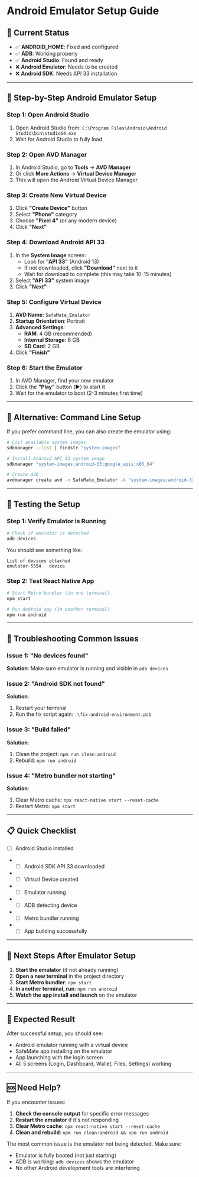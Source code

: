 # Android Emulator Setup Guide

## 🎯 **Current Status**
- ✅ **ANDROID_HOME**: Fixed and configured
- ✅ **ADB**: Working properly
- ✅ **Android Studio**: Found and ready
- ❌ **Android Emulator**: Needs to be created
- ❌ **Android SDK**: Needs API 33 installation

---

## 📱 **Step-by-Step Android Emulator Setup**

### **Step 1: Open Android Studio**
1. Open Android Studio from: `C:\Program Files\Android\Android Studio\bin\studio64.exe`
2. Wait for Android Studio to fully load

### **Step 2: Open AVD Manager**
1. In Android Studio, go to **Tools** → **AVD Manager**
2. Or click **More Actions** → **Virtual Device Manager**
3. This will open the Android Virtual Device Manager

### **Step 3: Create New Virtual Device**
1. Click **"Create Device"** button
2. Select **"Phone"** category
3. Choose **"Pixel 4"** (or any modern device)
4. Click **"Next"**

### **Step 4: Download Android API 33**
1. In the **System Image** screen:
   - Look for **"API 33"** (Android 13)
   - If not downloaded, click **"Download"** next to it
   - Wait for download to complete (this may take 10-15 minutes)
2. Select **"API 33"** system image
3. Click **"Next"**

### **Step 5: Configure Virtual Device**
1. **AVD Name**: `SafeMate_Emulator`
2. **Startup Orientation**: Portrait
3. **Advanced Settings**:
   - **RAM**: 4 GB (recommended)
   - **Internal Storage**: 8 GB
   - **SD Card**: 2 GB
4. Click **"Finish"**

### **Step 6: Start the Emulator**
1. In AVD Manager, find your new emulator
2. Click the **"Play"** button (▶️) to start it
3. Wait for the emulator to boot (2-3 minutes first time)

---

## 🔧 **Alternative: Command Line Setup**

If you prefer command line, you can also create the emulator using:

```bash
# List available system images
sdkmanager --list | findstr "system-images"

# Install Android API 33 system image
sdkmanager "system-images;android-33;google_apis;x86_64"

# Create AVD
avdmanager create avd -n SafeMate_Emulator -k "system-images;android-33;google_apis;x86_64"
```

---

## 🚀 **Testing the Setup**

### **Step 1: Verify Emulator is Running**
```bash
# Check if emulator is detected
adb devices
```
You should see something like:
```
List of devices attached
emulator-5554   device
```

### **Step 2: Test React Native App**
```bash
# Start Metro bundler (in one terminal)
npm start

# Run Android app (in another terminal)
npm run android
```

---

## 🐛 **Troubleshooting Common Issues**

### **Issue 1: "No devices found"**
**Solution**: Make sure emulator is running and visible in `adb devices`

### **Issue 2: "Android SDK not found"**
**Solution**: 
1. Restart your terminal
2. Run the fix script again: `.\fix-android-environment.ps1`

### **Issue 3: "Build failed"**
**Solution**:
1. Clean the project: `npm run clean:android`
2. Rebuild: `npm run android`

### **Issue 4: "Metro bundler not starting"**
**Solution**:
1. Clear Metro cache: `npx react-native start --reset-cache`
2. Restart Metro: `npm start`

---

## 📋 **Quick Checklist**

- [ ] Android Studio installed
- - [ ] Android SDK API 33 downloaded
- - [ ] Virtual Device created
- - [ ] Emulator running
- - [ ] ADB detecting device
- - [ ] Metro bundler running
- - [ ] App building successfully

---

## 🎯 **Next Steps After Emulator Setup**

1. **Start the emulator** (if not already running)
2. **Open a new terminal** in the project directory
3. **Start Metro bundler**: `npm start`
4. **In another terminal, run**: `npm run android`
5. **Watch the app install and launch** on the emulator

---

## 📱 **Expected Result**

After successful setup, you should see:
- Android emulator running with a virtual device
- SafeMate app installing on the emulator
- App launching with the login screen
- All 5 screens (Login, Dashboard, Wallet, Files, Settings) working

---

## 🆘 **Need Help?**

If you encounter issues:
1. **Check the console output** for specific error messages
2. **Restart the emulator** if it's not responding
3. **Clear Metro cache**: `npx react-native start --reset-cache`
4. **Clean and rebuild**: `npm run clean:android && npm run android`

The most common issue is the emulator not being detected. Make sure:
- Emulator is fully booted (not just starting)
- ADB is working: `adb devices` shows the emulator
- No other Android development tools are interfering
